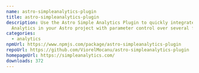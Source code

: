 ```yaml
---
name: astro-simpleanalytics-plugin
title: astro-simpleanalytics-plugin
description: Use the Astro Simple Analytics Plugin to quickly integrate Simple
  Analytics in your Astro project with parameter control over several features.
categories:
  - analytics
npmUrl: https://www.npmjs.com/package/astro-simpleanalytics-plugin
repoUrl: https://github.com/ViorelMocanu/astro-simpleanalytics-plugin
homepageUrl: https://simpleanalytics.com/
downloads: 372
---
```


